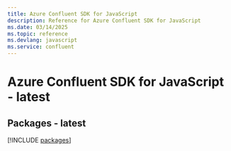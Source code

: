 ```yaml
---
title: Azure Confluent SDK for JavaScript
description: Reference for Azure Confluent SDK for JavaScript
ms.date: 03/14/2025
ms.topic: reference
ms.devlang: javascript
ms.service: confluent
---
```

# Azure Confluent SDK for JavaScript - latest
## Packages - latest
[!INCLUDE [packages](confluent-index.md)]